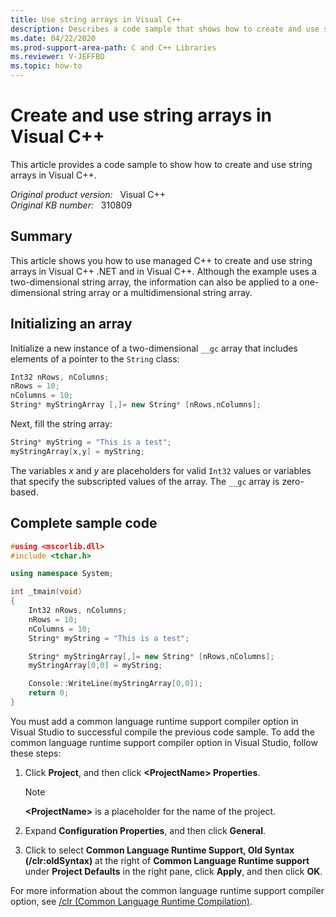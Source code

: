 ```yaml
---
title: Use string arrays in Visual C++
description: Describes a code sample that shows how to create and use string arrays in Visual C++.
ms.date: 04/22/2020
ms.prod-support-area-path: C and C++ Libraries
ms.reviewer: V-JEFFBO
ms.topic: how-to
---
```

# Create and use string arrays in Visual C++

This article provides a code sample to show how to create and use string arrays in Visual C++.

_Original product version:_ &nbsp; Visual C++  
_Original KB number:_ &nbsp; 310809

## Summary

This article shows you how to use managed C++ to create and use string arrays in Visual C++ .NET and in Visual C++. Although the example uses a two-dimensional string array, the information can also be applied to a one-dimensional string array or a multidimensional string array.

## Initializing an array

Initialize a new instance of a two-dimensional `__gc` array that includes elements of a pointer to the `String` class:

```cpp
Int32 nRows, nColumns;
nRows = 10;
nColumns = 10;
String* myStringArray [,]= new String* [nRows,nColumns];
```

Next, fill the string array:

```cpp
String* myString = "This is a test";
myStringArray[x,y] = myString;
```

The variables *x* and *y* are placeholders for valid `Int32` values or variables that specify the subscripted values of the array. The `__gc` array is zero-based.

## Complete sample code

```cpp
#using <mscorlib.dll>
#include <tchar.h>

using namespace System;

int _tmain(void)
{
    Int32 nRows, nColumns;
    nRows = 10;
    nColumns = 10;
    String* myString = "This is a test";

    String* myStringArray[,]= new String* [nRows,nColumns];
    myStringArray[0,0] = myString;

    Console::WriteLine(myStringArray[0,0]);
    return 0;
}
```

You must add a common language runtime support compiler option in Visual Studio to successful compile the previous code sample. To add the common language runtime support compiler option in Visual Studio, follow these steps:

1. Click **Project**, and then click **\<ProjectName> Properties**.

    > [!NOTE]
    > **\<ProjectName>** is a placeholder for the name of the project.
2. Expand **Configuration Properties**, and then click **General**.
3. Click to select **Common Language Runtime Support, Old Syntax (/clr:oldSyntax)** at the right of **Common Language Runtime support** under **Project Defaults** in the right pane, click **Apply**, and then click **OK**.

For more information about the common language runtime support compiler option, see [/clr (Common Language Runtime Compilation)](/cpp/build/reference/clr-common-language-runtime-compilation).
